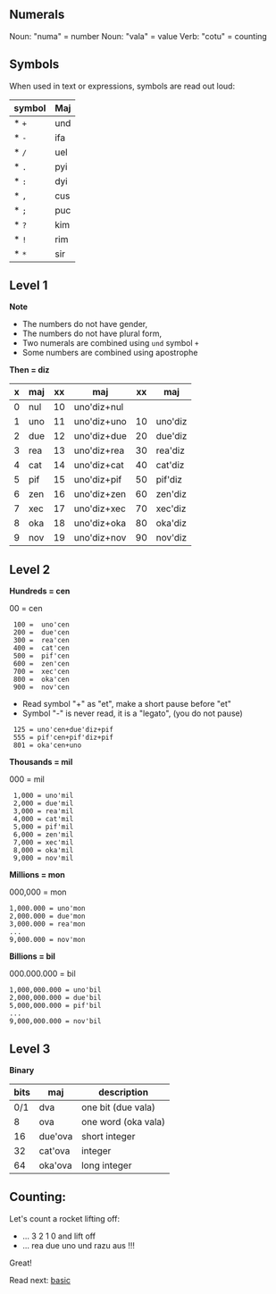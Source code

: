 ## Numerals 

Noun: "numa" = number
Noun: "vala" = value
Verb: "cotu" = counting

## Symbols

When used in text or expressions, symbols are read out loud:

symbol | Maj
-------|---------------------------
* `+`  | und
* `-`  | ifa
* `/`  | uel
* `.`  | pyi
* `:`  | dyi
* `,`  | cus
* `;`  | puc
* `?`  | kim
* `!`  | rim
* `*`  | sir

## Level 1

**Note** 

* The numbers do not have gender,
* The numbers do not have plural form,
* Two numerals are combined using `und` symbol `+`
* Some numbers are combined using apostrophe 

**Then = diz** 

x | maj  | xx | maj            | xx | maj      |
--|------|----|----------------|----|----------|
0 | nul  | 10 | uno'diz+nul    |    |          |
1 | uno  | 11 | uno'diz+uno    | 10 | uno'diz  |
2 | due  | 12 | uno'diz+due    | 20 | due'diz  |
3 | rea  | 13 | uno'diz+rea    | 30 | rea'diz  |
4 | cat  | 14 | uno'diz+cat    | 40 | cat'diz  |
5 | pif  | 15 | uno'diz+pif    | 50 | pif'diz  |
6 | zen  | 16 | uno'diz+zen    | 60 | zen'diz  |
7 | xec  | 17 | uno'diz+xec    | 70 | xec'diz  |
8 | oka  | 18 | uno'diz+oka    | 80 | oka'diz  |
9 | nov  | 19 | uno'diz+nov    | 90 | nov'diz  | 
           

## Level 2

**Hundreds = cen**

00 =  cen

```
 100 =  uno'cen
 200 =  due'cen
 300 =  rea'cen
 400 =  cat'cen
 500 =  pif'cen
 600 =  zen'cen
 700 =  xec'cen
 800 =  oka'cen
 900 =  nov'cen
```

* Read symbol "+" as "et", make a short pause before "et"
* Symbol "-" is never read, it is a "legato", (you do not pause)

```
 125 = uno'cen+due'diz+pif
 555 = pif'cen+pif'diz+pif
 801 = oka'cen+uno
```

**Thousands = mil**

000 = mil

``` 
 1,000 = uno'mil
 2,000 = due'mil
 3,000 = rea'mil
 4,000 = cat'mil
 5,000 = pif'mil
 6,000 = zen'mil
 7,000 = xec'mil
 8,000 = oka'mil
 9,000 = nov'mil
```

**Millions  = mon**

000,000  = mon

```
1,000.000 = uno'mon
2,000.000 = due'mon
3,000.000 = rea'mon
...
9,000.000 = nov'mon
```

**Billions = bil**

000.000.000   = bil

```
1,000,000.000 = uno'bil
2,000,000.000 = due'bil
5,000,000.000 = pif'bil
...
9,000,000.000 = nov'bil
```

## Level 3

**Binary**

bits| maj      | description
----|----------|----------------------
0/1 | dva      | one bit  (due vala)
8   | ova      | one word (oka vala)
16  | due'ova  | short integer
32  | cat'ova  | integer
64  | oka'ova  | long integer

## Counting:

Let's count a rocket lifting off:

* ... 3 2 1 0 and lift off
* ... rea due uno und razu aus !!! 

Great!

Read next: [basic](basic.md)